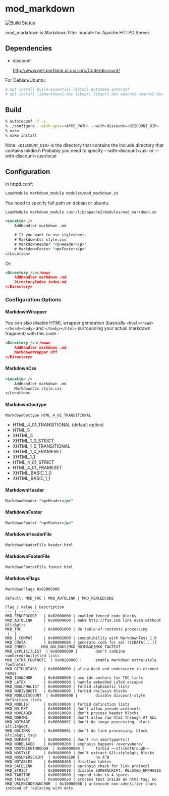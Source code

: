 # mod_markdown

[![Build Status](https://travis-ci.org/hamano/apache-mod-markdown.svg?branch=master)](https://travis-ci.org/hamano/apache-mod-markdown)

mod_markdown is Markdown filter module for Apache HTTPD Server.

## Dependencies

* discount

  <http://www.pell.portland.or.us/~orc/Code/discount/>

For Debian/Ubuntu:

```bash
# apt install build-essential libtool automake autoconf
# apt install libmarkdown2-dev libapr1 libapr1-dev apache2 apache2-dev
```

## Build

```bash
% autoreconf -f -i
% ./configure --with-apxs=<APXS_PATH> --with-discount=<DISCOUNT_DIR>
% make
% make install
```

Note: `<DISCOUNT_DIR>` is the directory that contains the include directory that contains mkdio.h
Probably you need to specify --with-discount=/usr or --with-discount=/usr/local

## Configuration

in httpd.conf:

```xml
LoadModule markdown_module modules/mod_markdown.so
```

You need to specify full path on debian or ubuntu.

```xml
LoadModule markdown_module /usr/lib/apache2/modules/mod_markdown.so
```

```xml
<Location />
    AddHandler markdown .md

    # If you want to use stylesheet.
    # MarkdownCss style.css
    # MarkdownHeader "<p>Header</p>"
    # MarkdownFooter "<p>Footer</p>"
</Location>
```

Or:

```xml
<Directory /var/www>
    AddHandler markdown .md
    DirectoryIndex index.md
</Directory>
```

### Configuration Options

#### MarkdownWrapper

You can also disable HTML wrapper generation (basically `<html><head></head><body>` and `</body></html>` surrounding your actual markdown fragment) with this code :

```xml
<Directory /var/www>
    AddHandler markdown .md
    MarkdownWrapper Off
</Directory>
```

#### MarkdownCss

```xml
<Location />
    AddHandler markdown .md
    MarkdownCss style.css
</Location>
```

#### MarkdownDoctype

```xml
MarkdownDoctype HTML_4_01_TRANSITIONAL
```

* HTML_4_01_TRANSITIONAL (default option)
* HTML_5
* XHTML_5
* XHTML_1_0_STRICT
* XHTML_1_0_TRANSITIONAL
* XHTML_1_0_FRAMESET
* XHTML_1_1
* HTML_4_01_STRICT
* HTML_4_01_FRAMESET
* XHTML_BASIC_1_0
* XHTML_BASIC_1_1

#### MarkdownHeader

```xml
MarkdownHeader "<p>Header</p>"
```

#### MarkdownFooter

```xml
MarkdownFooter "<p>Footer</p>"
```

#### MarkdownHeaderFile

```xml
MarkdownHeaderFile header.html
```

#### MarkdownFooterFile

```xml
MarkdownFooterFile footer.html
```

#### MarkdownFlags

```xml
MarkdownFlags 0x02005000
```

```code
default: MKD_TOC | MKD_AUTOLINK | MKD_FENCEDCODE

Flag | Value | Description
--- | --- | ---
MKD_FENCEDCODE   | 0x02000000 | enabled fenced code blocks
MKD_AUTOLINK     | 0x00004000 | make http://foo.com link even without &lt;&gt;s
MKD_TOC          | 0x00001000 | do table-of-contents processing
 |  |
MKD_1_COMPAT     | 0x00002000 | compatibility with MarkdownTest_1.0
MKD_CDATA        | 0x00000080 | generate code for xml ![CDATA[...]]
MKD_EMBED       MKD_NOLINKS|MKD_NOIMAGE|MKD_TAGTEXT
MKD_EXPLICITLIST  | 0x80000000 |        don't combine numbered/bulletted lists
MKD_EXTRA_FOOTNOTE  | 0x00200000 |      enable markdown extra-style footnotes
MKD_GITHUBTAGS   | 0x08000000 | allow dash and underscore in element names
MKD_IDANCHOR     | 0x04000000 | use id= anchors for TOC links
MKD_LATEX        | 0x40000000 | handle embedded LaTeX escapes
MKD_NOALPHALIST  | 0x00080000 | forbid alphabetic lists
MKD_NODIVQUOTE   | 0x00040000 | forbid >%class% blocks
MKD_NODLDISCOUNT  | 0x00800000 |        disable discount-style definition lists
MKD_NODLIST      | 0x00100000 | forbid definition lists
MKD_NO_EXT       | 0x00000040 | don't allow pseudo-protocols
MKD_NOHEADER     | 0x00010000 | don't process header blocks
MKD_NOHTML       | 0x00000008 | don't allow raw html through AT ALL
MKD_NOIMAGE      | 0x00000002 | don't do image processing, block &lt;img&gt;
MKD_NOLINKS      | 0x00000001 | don't do link processing, block &lt;a&gt; tags
MKD_NOPANTS      | 0x00000004 | don't run smartypants()
MKD_NORELAXED    | 0x00000200 | emphasis happens /everywhere/
MKD_NOSTRIKETHROUGH  | 0x00000800 |     forbid ~~strikethrough~~
MKD_NOSTYLE      | 0x00400000 | don't extract &lt;style&gt; blocks
MKD_NOSUPERSCRIPT  | 0x00000100 |       no A^B
MKD_NOTABLES     | 0x00000400 | disallow tables
MKD_SAFELINK     | 0x00008000 | paranoid check for link protocol
MKD_STRICT       | 0x00000010 | disable SUPERSCRIPT, RELAXED_EMPHASIS
MKD_TABSTOP      | 0x00020000 | expand tabs to 4 spaces
MKD_TAGTEXT      | 0x00000020 | process text inside an html tag; no
MKD_URLENCODEDANCHOR  | 0x10000000 | urlencode non-identifier chars instead of replacing with dots
```
